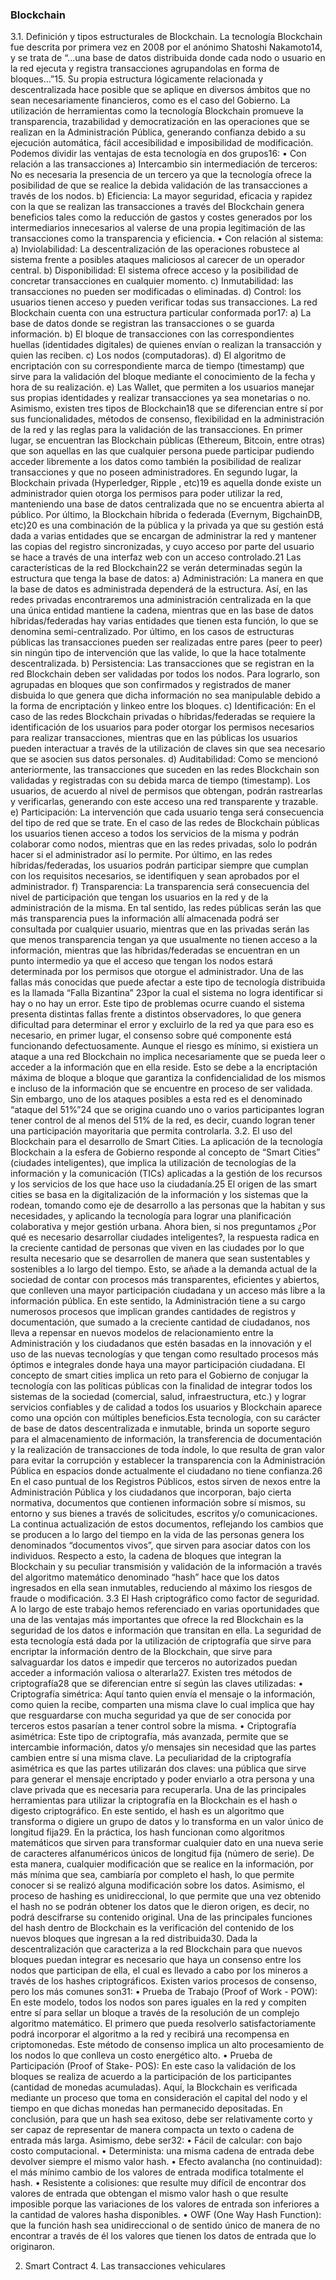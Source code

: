 ### Blockchain
3.1. Definición y tipos estructurales de Blockchain.
La tecnología Blockchain fue descrita por primera vez en 2008 por el anónimo Shatoshi Nakamoto14, y se trata de “...una base de datos distribuida donde cada nodo o usuario en la red ejecuta y registra transacciones agrupandolas en forma de bloques…”15. Su propia estructura lógicamente relacionada y descentralizada hace posible que se aplique en diversos ámbitos que no sean necesariamente financieros, como es el caso del Gobierno. La utilización de herramientas como la tecnología Blockchain promueve la transparencia, trazabilidad y democratización en las operaciones que se realizan en la Administración Pública, generando confianza debido a su ejecución automática, fácil accesibilidad e imposibilidad de modificación. 
Podemos dividir las ventajas de esta tecnología en dos grupos16:
    • Con relación a las transacciones 
    a) Intercambio sin intermediación de terceros: No es necesaria la presencia de un tercero ya que la tecnología ofrece la posibilidad de que se realice la debida validación de las transacciones a través de los nodos. 
    b) Eficiencia: La mayor seguridad, eficacia y rapidez con la que se realizan las transacciones a través del Blockchain genera beneficios tales como la reducción de gastos y costes generados por los intermediarios innecesarios al valerse de una propia legitimación de las transacciones como la transparencia y eficiencia.
    • Con relación al sistema:
    a) Inviolabilidad: La descentralización de las operaciones robustece al sistema frente a posibles ataques maliciosos al carecer de un operador central.
    b) Disponibilidad: El sistema ofrece acceso y la posibilidad de concretar transacciones en cualquier momento.
    c) Inmutabilidad: las transacciones no pueden ser modificadas o eliminadas.
    d) Control: los usuarios tienen acceso y pueden verificar todas sus transacciones.
La red Blockchain cuenta con una estructura particular conformada por17:
    a) La base de datos donde se registran las transacciones o se guarda información.
    b) El bloque de transacciones con las correspondientes huellas (identidades digitales) de quienes envían o realizan la transacción y quien las reciben.
    c) Los nodos (computadoras).
    d) El algoritmo de encriptación con su correspondiente marca de tiempo (timestamp) que sirve para la validación del bloque mediante el conocimiento de la fecha y hora de su realización.
    e) Las Wallet, que permiten a los usuarios manejar sus propias identidades y realizar transacciones ya sea monetarias o no.
Asimismo, existen tres tipos de Blockchain18 que se diferencian entre sí por sus funcionalidades, métodos de consenso, flexibilidad en la administración de la red y las reglas para la validación de las transacciones. En primer lugar, se encuentran las Blockchain públicas (Ethereum, Bitcoin, entre otras) que son aquellas en las que cualquier persona puede participar pudiendo acceder libremente a los datos como también la posibilidad de realizar transacciones y que no poseen administradores. En segundo lugar, la Blockchain privada (Hyperledger, Ripple , etc)19 es aquella donde existe un administrador quien otorga los permisos para poder utilizar la red, manteniendo una base de datos centralizada que no se encuentra abierta al público. Por último, la Blockchain híbrida o federada (Evernym, BigchainDB, etc)20 es una combinación de la pública y la privada ya que su gestión está dada a varias entidades que se encargan de administrar la red y mantener las copias del registro sincronizadas, y cuyo acceso por parte del usuario se hace a través de una interfaz web con un acceso controlado.21
Las características de la red Blockchain22 se verán determinadas según la estructura que tenga la base de datos:
    a) Administración: La manera en que la base de datos es administrada dependerá de la estructura. Así, en las redes privadas encontraremos una administración centralizada en la que una única entidad mantiene la cadena, mientras que en las base de datos híbridas/federadas hay varias entidades que tienen esta función, lo que se denomina semi-centralizado. Por último, en los casos de estructuras públicas las transacciones pueden ser realizadas entre pares (peer to peer) sin ningún tipo de intervención que las valide, lo que la hace totalmente descentralizada.
    b) Persistencia: Las transacciones que se registran en la red Blockchain deben ser validadas por todos los nodos. Para lograrlo, son agrupadas en bloques que son confirmados y registrados de maner disbuida lo que genera que dicha información no sea manipulable debido a la forma de encriptación y linkeo entre los bloques.
    c) Identificación: En el caso de las redes Blockchain privadas o híbridas/federadas se requiere la identificación de los usuarios para poder otorgar los permisos necesarios para realizar transacciones, mientras que en las públicas los usuarios pueden interactuar a través de la utilización de claves sin que sea necesario que se asocien sus datos personales.
    d) Auditabilidad: Como se mencionó anteriormente, las transacciones que suceden en las redes Blockchain son validadas y registradas con su debida marca de tiempo (timestamp). Los usuarios, de acuerdo al nivel de permisos que obtengan, podrán rastrearlas y verificarlas, generando con este acceso una red transparente y trazable. 
    e) Participación: La intervención que cada usuario tenga será consecuencia del tipo de red que se trate. En el caso de las redes de Blockchain públicas los usuarios tienen acceso a todos los servicios de la misma y podrán colaborar como nodos, mientras que en las redes privadas, solo lo podrán hacer si el administrador  así lo permite. Por último, en las redes híbridas/federadas, los usuarios podrán participar siempre que cumplan con los requisitos necesarios, se identifiquen y sean aprobados por el administrador.
    f) Transparencia: La transparencia será consecuencia del nivel de participación que tengan los usuarios en la red y de la administración de la misma. En tal sentido, las redes públicas serán las que más transparencia pues la información allí almacenada podrá ser consultada por cualquier usuario, mientras que en las privadas serán las que menos transparencia tengan ya que usualmente no tienen acceso a la información, mientras que las híbridas/federadas se encuentran en un punto intermedio ya que el acceso que tengan los nodos estará determinada por los permisos que otorgue el administrador. 
Una de las fallas más conocidas que puede afectar a este tipo de tecnología distribuida es la llamada “Falla Bizantina” 23por la cual el sistema no logra identificar si hay o no hay un error. Este tipo de problemas ocurre cuando el sistema presenta distintas fallas frente a distintos observadores, lo que genera dificultad para determinar el error y excluirlo de la red ya que para eso es necesario, en primer lugar, el consenso sobre qué componente está funcionando defectuosamente.
Aunque el riesgo es mínimo, si existiera un ataque a una red Blockchain no implica necesariamente que se pueda leer o acceder a la información que en ella reside. Esto se debe a la encriptación máxima de bloque a bloque que garantiza la confidencialidad de los mismos e incluso de la información que se encuentre en proceso de ser validada. Sin embargo, uno de los ataques posibles a esta red es el denominado “ataque del 51%”24 que se origina cuando uno o varios participantes logran tener control de al menos del 51% de la red, es decir, cuando logran tener una participación mayoritaria que permita controlarla.
3.2. El uso del Blockchain para el desarrollo de Smart Cities.
La aplicación de la tecnología Blockchain a la esfera de Gobierno responde al concepto de “Smart Cities” (ciudades inteligentes), que implica la utilización de tecnologías de la información y la comunicación (TICs) aplicadas a la gestión de los recursos y los servicios de los que hace uso la ciudadanía.25 El origen de las smart cities se basa en la digitalización de la información  y los sistemas que la rodean, tomando como eje de desarrollo a las personas que la habitan y sus necesidades, y aplicando la tecnología para lograr una planificación colaborativa y mejor gestión urbana.
Ahora bien, si nos preguntamos ¿Por qué es necesario desarrollar ciudades inteligentes?, la respuesta radica en la creciente cantidad de personas que viven en las ciudades por lo que resulta necesario que se desarrollen de manera que sean sustentables y sostenibles a lo largo del tiempo. Esto, se añade a la demanda actual de la sociedad de contar con procesos más transparentes, eficientes y abiertos, que conlleven una mayor participación ciudadana y un acceso más libre a la información pública. En este sentido, la Administración tiene a su cargo numerosos procesos que implican grandes cantidades de registros y documentación, que sumado a la creciente cantidad de ciudadanos, nos lleva a repensar en nuevos modelos de relacionamiento entre la Administración y los ciudadanos que estén basadas en la innovación y el uso de las nuevas tecnologías y que tengan como resultado procesos más óptimos e integrales donde haya una mayor participación ciudadana.
El concepto de smart cities implica un reto para el Gobierno de conjugar la tecnología con las políticas públicas con la finalidad de integrar todos los sistemas de la sociedad (comercial, salud, infraestructura, etc.) y lograr servicios confiables y de calidad a todos los usuarios y Blockchain aparece como una opción con múltiples beneficios.Esta tecnología, con su carácter  de base de datos descentralizada e inmutable, brinda un soporte seguro para el almacenamiento de información, la transferencia de documentación y la realización de transacciones de toda índole, lo que resulta de gran valor para evitar la corrupción y establecer la transparencia con la Administración Pública en espacios donde actualmente el ciudadano no tiene confianza.26 
En el caso puntual de los Registros Públicos, estos sirven de nexos entre la Administración Pública y los ciudadanos que incorporan, bajo cierta normativa, documentos que contienen información sobre sí mismos, su entorno y  sus bienes a través de solicitudes, escritos y/o comunicaciones. La continua actualización de estos documentos, reflejando los cambios que se producen a lo largo del tiempo en la vida de las personas genera los denominados “documentos vivos”, que sirven para asociar datos con los individuos. 
Respecto a esto, la cadena de bloques que integran la Blockchain y su peculiar transmisión y validación de la información a través del algoritmo matemático denominado “hash” hace que los datos ingresados en ella sean inmutables, reduciendo al máximo los riesgos de fraude o modificación.
3.3  El Hash criptográfico como factor de seguridad. 
A lo largo de este trabajo hemos referenciado en varias oportunidades que una de las ventajas más importantes que ofrece la red Blockchain es la seguridad de los datos e información que transitan en ella. La seguridad de esta tecnología está dada por la utilización de criptografía que sirve para encriptar la información dentro de la Blockchain, que sirve para salvaguardar los datos e impedir que terceros no autorizados puedan acceder a información valiosa o alterarla27. 
Existen tres métodos de criptografía28 que se diferencian entre sí según las claves utilizadas:
    • Criptografía simétrica: Aquí tanto quien envía el mensaje o la información, como quien la recibe, comparten una misma clave lo cual implica que hay que resguardarse con mucha seguridad ya que de ser conocida por terceros estos pasarían a tener control sobre la misma.
    • Criptografía asimétrica: Este tipo de criptografía, más avanzada, permite que se intercambie información, datos y/o mensajes sin necesidad que las partes cambien entre sí una misma clave. La peculiaridad de la criptografía asimétrica es que las partes utilizarán dos claves: una pública que sirve para generar el mensaje encriptado y poder enviarlo a otra persona y una clave privada que es necesaria para recuperarla.
Una de las principales herramientas para utilizar la criptografía en la Blockchain es el hash o digesto criptográfico. En este sentido, el hash es un algoritmo que transforma o digiere un grupo de datos y lo transforma en un valor único de longitud fija29.  En la práctica, los hash funcionan como algoritmos matemáticos que sirven para transformar cualquier dato en una nueva serie de caracteres alfanuméricos únicos de longitud fija (número de serie). De esta manera, cualquier modificación que se realice en la información, por más mínima que sea, cambiaría por completo el hash, lo que permite conocer si se realizó alguna modificación sobre los datos. Asimismo, el  proceso de hashing es unidireccional, lo que permite que una vez obtenido el hash no se podrán obtener los datos que le dieron origen, es decir, no podrá descifrarse su contenido original.
Una de las principales funciones del hash dentro de Blockchain es la verificación del contenido de los nuevos bloques que ingresan a la red distribuida30. Dada la descentralización que caracteriza a la red Blockchain para que nuevos bloques puedan integrar es necesario que haya un consenso entre los nodos que participan de ella, el cual es llevado a cabo por los mineros a través de los hashes criptográficos. 
Existen varios procesos de consenso, pero los más comunes son31:
    • Prueba de Trabajo (Proof of Work - POW): En este modelo, todos los nodos son pares iguales en la red y compiten entre sí para sellar un bloque a través de la resolución de un complejo algoritmo matemático. El primero que pueda resolverlo satisfactoriamente podrá incorporar el algoritmo a la red y recibirá una recompensa en criptomonedas. Este método de consenso implica un alto procesamiento de los nodos lo que conlleva un costo energético alto.
    • Prueba de Participación (Proof of Stake- POS): En este caso la validación de los bloques se realiza de acuerdo a la participación de los participantes (cantidad de monedas acumuladas). Aquí, la Blockchain es verificada mediante un proceso que toma en consideración el capital del nodo y el tiempo en que dichas monedas han permanecido depositadas.
En conclusión, para que un hash sea exitoso, debe ser relativamente corto y ser capaz de representar de manera compacta un texto o cadena de entrada más larga. Asimismo, debe ser32:
    • Fácil de calcular: con bajo costo computacional.
    • Determinista: una misma cadena de entrada debe devolver siempre el mismo  valor hash.
    • Efecto avalancha (no continuidad): el más mínimo cambio de los valores de entrada modifica totalmente el hash. 
    • Resistente a colisiones: que resulte muy difícil de encontrar dos valores de entrada que obtengan el mismo valor hash o que resulte imposible porque las variaciones de los valores de entrada son inferiores a la cantidad de valores hasha disponibles.
    • OWF (One Way Hash Function): que la función hash sea unidireccional o de sentido único de manera de no encontrar a través de él los valores que tienen los datos de entrada que lo originaron.


2. Smart Contract 4. Las transacciones vehiculares
